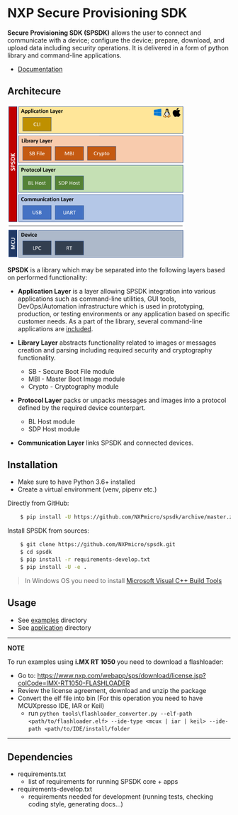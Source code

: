 NXP Secure Provisioning SDK
===========================

**Secure Provisioning SDK (SPSDK)** allows the user to connect and communicate with a device; configure the device; prepare, download, and upload data including security operations. It is delivered in a form of python library and command-line applications.

* [Documentation](https://spsdk.readthedocs.io)

Architecure
-----------
<img src="docs/_static/images/SPSDK-Architecture.png" alt="drawing" width="400"/>

**SPSDK** is a library which may be separated into the following layers based on performed functionality:

- **Application Layer** is a layer allowing SPSDK integration into various applications such as command-line utilities, GUI tools, DevOps/Automation infrastructure which is used in prototyping, production, or testing environments or any application based on specific customer needs. As a part of the library, several command-line applications are [included](spsdk/apps). 

- **Library Layer** abstracts functionality related to images or messages creation and parsing including required security and cryptography functionality.
    - SB - Secure Boot File module
    - MBI - Master Boot Image module
    - Crypto - Cryptography module
    
- **Protocol Layer** packs or unpacks messages and images into a protocol defined by the required device counterpart.
    - BL Host module
    - SDP Host module

- **Communication Layer** links SPSDK and connected devices.

Installation
------------
- Make sure to have Python 3.6+ installed
- Create a virtual environment (venv, pipenv etc.)

Directly from GitHub:

``` bash
    $ pip install -U https://github.com/NXPmicro/spsdk/archive/master.zip
```

Install SPSDK from sources:

``` bash
    $ git clone https://github.com/NXPmicro/spsdk.git
    $ cd spsdk
    $ pip install -r requirements-develop.txt
    $ pip install -U -e .
```
> In Windows OS you need to install [Microsoft Visual C++ Build Tools](https://www.scivision.dev/python-windows-visual-c-14-required/)
 
Usage
-----

- See [examples](examples) directory
- See [application](spsdk/apps) directory

---
**NOTE**

To run examples using **i.MX RT 1050** you need to download a flashloader:
- Go to: https://www.nxp.com/webapp/sps/download/license.jsp?colCode=IMX-RT1050-FLASHLOADER
- Review the license agreement, download and unzip the package
- Convert the elf file into bin (For this operation you need to have MCUXpresso IDE, IAR or Keil)
  - run ```python tools\flashloader_converter.py --elf-path <path/to/flashloader.elf> --ide-type <mcux | iar | keil> --ide-path <path/to/IDE/install/folder```

---

Dependencies
------------

- requirements.txt
  - list of requirements for running SPSDK core + apps
- requirements-develop.txt
  - requirements needed for development (running tests, checking coding style, generating docs...)

